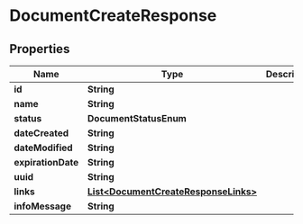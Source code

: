 

# DocumentCreateResponse


## Properties

Name | Type | Description | Notes
------------ | ------------- | ------------- | -------------
**id** | **String** |  |  [optional]
**name** | **String** |  |  [optional]
**status** | **DocumentStatusEnum** |  |  [optional]
**dateCreated** | **String** |  |  [optional]
**dateModified** | **String** |  |  [optional]
**expirationDate** | **String** |  |  [optional]
**uuid** | **String** |  |  [optional]
**links** | [**List&lt;DocumentCreateResponseLinks&gt;**](DocumentCreateResponseLinks.md) |  |  [optional]
**infoMessage** | **String** |  |  [optional]



